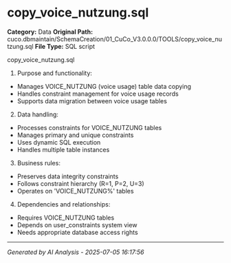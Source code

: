 # copy_voice_nutzung.sql

**Category:** Data
**Original Path:** cuco.dbmaintain/SchemaCreation/01_CuCo_V3.0.0.0/TOOLS/copy_voice_nutzung.sql
**File Type:** SQL script

copy_voice_nutzung.sql
1. Purpose and functionality:
- Manages VOICE_NUTZUNG (voice usage) table data copying
- Handles constraint management for voice usage records
- Supports data migration between voice usage tables

2. Data handling:
- Processes constraints for VOICE_NUTZUNG tables
- Manages primary and unique constraints
- Uses dynamic SQL execution
- Handles multiple table instances

3. Business rules:
- Preserves data integrity constraints
- Follows constraint hierarchy (R=1, P=2, U=3)
- Operates on 'VOICE_NUTZUNG%' tables

4. Dependencies and relationships:
- Requires VOICE_NUTZUNG tables
- Depends on user_constraints system view
- Needs appropriate database access rights

---
*Generated by AI Analysis - 2025-07-05 16:17:56*
